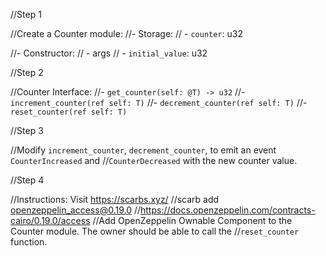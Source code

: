 //Step 1

//Create a Counter module:
//- Storage:
//  - `counter`: u32

//- Constructor:
//  - args
//    - `initial_value`: u32

//Step 2

//Counter Interface:
//- `get_counter(self: @T) -> u32`
//- `increment_counter(ref self: T)`
//- `decrement_counter(ref self: T)`
//- `reset_counter(ref self: T)`

//Step 3

//Modify `increment_counter`, `decrement_counter`, to emit an event `CounterIncreased` and
//`CounterDecreased` with the new counter value.

//Step 4

//Instructions: Visit https://scarbs.xyz/
//scarb add openzeppelin_access@0.19.0
//https://docs.openzeppelin.com/contracts-cairo/0.19.0/access
//Add OpenZeppelin Ownable Component to the Counter module. The owner should be able to call the
//`reset_counter` function.
